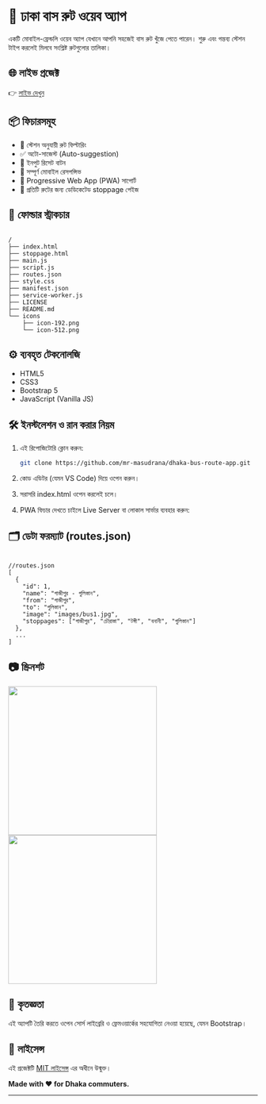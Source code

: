 # 🚌 ঢাকা বাস রুট ওয়েব অ্যাপ

একটি মোবাইল-ফ্রেন্ডলি ওয়েব অ্যাপ যেখানে আপনি সহজেই বাস রুট খুঁজে পেতে পারেন। শুরু এবং গন্তব্য স্টেশন টাইপ করলেই মিলবে সংশ্লিষ্ট রুটগুলোর তালিকা।


## 🌐 লাইভ প্রজেক্ট

👉 [লাইভ দেখুন](https://mr-masudrana.github.io/bus-route)  


## 📦 ফিচারসমূহ

- 🔎 স্টেশন অনুযায়ী রুট ফিল্টারিং
- ✅ অটো-সাজেস্ট (Auto-suggestion)
- 🔁 ইনপুট রিসেট বাটন
- 📱 সম্পূর্ণ মোবাইল রেসপন্সিভ
- 💾 Progressive Web App (PWA) সাপোর্ট
- 🔗 প্রতিটি রুটের জন্য ডেডিকেটেড stoppage পেইজ


## 📁 ফোল্ডার স্ট্রাকচার
```

/
├── index.html 
├── stoppage.html 
├── main.js 
├── script.js 
├── routes.json 
├── style.css 
├── manifest.json 
├── service-worker.js 
├── LICENSE
├── README.md 
└── icons
    ├── icon-192.png
    └── icon-512.png
```


## ⚙️ ব্যবহৃত টেকনোলজি

- HTML5
- CSS3
- Bootstrap 5
- JavaScript (Vanilla JS)
  

## 🛠️ ইনস্টলেশন ও রান করার নিয়ম

1. এই রিপোজিটোরি ক্লোন করুন:
   ```bash
   git clone https://github.com/mr-masudrana/dhaka-bus-route-app.git

2. কোড এডিটর (যেমন VS Code) দিয়ে ওপেন করুন।


3. সরাসরি index.html ওপেন করলেই চলে।


4. PWA ফিচার দেখতে চাইলে Live Server বা লোকাল সার্ভার ব্যবহার করুন:


## 🗂️ ডেটা ফরম্যাট (routes.json)
```

//routes.json
[
  {
    "id": 1,
    "name": "গাজীপুর - গুলিস্তান",
    "from": "গাজীপুর",
    "to": "গুলিস্তান",
    "image": "images/bus1.jpg",
    "stoppages": ["গাজীপুর", "চৌরাস্তা", "টঙ্গী", "বনানী", "গুলিস্তান"]
  },
  ...
]
```


## 📷 স্ক্রিনশট

<img src="screenshots/search.png" width="300">
<img src="screenshots/list.png" width="300">


## 🙌 কৃতজ্ঞতা

এই অ্যাপটি তৈরি করতে ওপেন সোর্স লাইব্রেরি ও ফ্রেমওয়ার্কের সহযোগিতা নেওয়া হয়েছে, যেমন Bootstrap।


## 📄 লাইসেন্স

এই প্রজেক্টটি [MIT লাইসেন্স](LICENSE) এর অধীনে উন্মুক্ত।


**Made with ❤️ for Dhaka commuters.**

---
